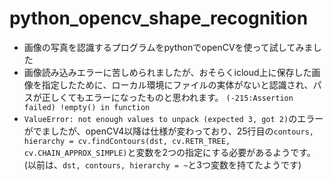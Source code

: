 # python_opencv_shape_recognition

- 画像の写真を認識するプログラムをpythonでopenCVを使って試してみました
- 画像読み込みエラーに苦しめられましたが、おそらくicloud上に保存した画像を指定したために、ローカル環境にファイルの実体がないと認識され、パスが正しくてもエラーになったものと思われます。 `(-215:Assertion failed) !empty() in function`
- `ValueError: not enough values to unpack (expected 3, got 2)`のエラーがでましたが、openCV4以降は仕様が変わっており、25行目の`contours, hierarchy = cv.findContours(dst, cv.RETR_TREE, cv.CHAIN_APPROX_SIMPLE)`と変数を2つの指定にする必要があるようです。(以前は、`dst, contours, hierarchy = ~`と3つ変数を持てたようです)
